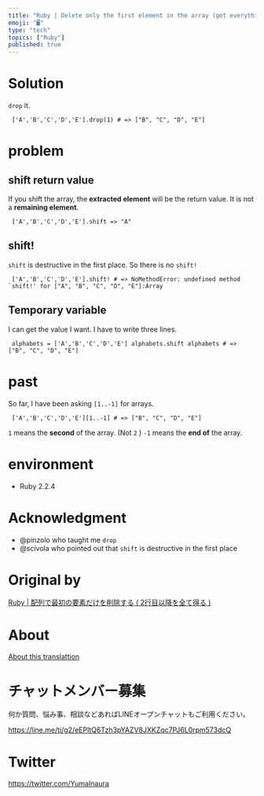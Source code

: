 ```yaml
---
title: "Ruby | Delete only the first element in the array (get everything afte"
emoji: "🖥"
type: "tech"
topics: ["Ruby"]
published: true
---
```


# Solution 

`drop` it.

     ['A','B','C','D','E'].drop(1) # => ["B", "C", "D", "E"] 

# problem 

## shift return value 

If you shift the array, the **extracted element** will be the return value. It is not a **remaining element**.

     ['A','B','C','D','E'].shift => "A" 

## shift! 

`shift` is destructive in the first place. So there is no `shift!`

     ['A','B','C','D','E'].shift! # => NoMethodError: undefined method `shift!' for ["A", "B", "C", "D", "E"]:Array 

## Temporary variable 

I can get the value I want. I have to write three lines.

     alphabets = ['A','B','C','D','E'] alphabets.shift alphabets # => ["B", "C", "D", "E"] 

# past 

So far, I have been asking `[1..-1]` for arrays.

     ['A','B','C','D','E'][1..-1] # => ["B", "C", "D", "E"] 

`1` means the **second** of the array. (Not `2` ) `-1` means the **end of** the array.

# environment 

- Ruby 2.2.4 

# Acknowledgment 

- @pinzolo who taught me `drop` 
- @scivola who pointed out that `shift` is destructive in the first place 


# Original by
[Ruby | 配列で最初の要素だけを削除する ( 2行目以降を全て得る )](https://qiita.com/Yinaura/items/129f702553c5b6027bfb)

# About

[About this translattion](https://qiita.com/YumaInaura/items/7f6fd1e9310a6816469a)








<!-- Update From Qiita API -->

# チャットメンバー募集


何か質問、悩み事、相談などあればLINEオープンチャットもご利用ください。

https://line.me/ti/g2/eEPltQ6Tzh3pYAZV8JXKZqc7PJ6L0rpm573dcQ





# Twitter


https://twitter.com/YumaInaura


<!-- Update From Qiita API -->



